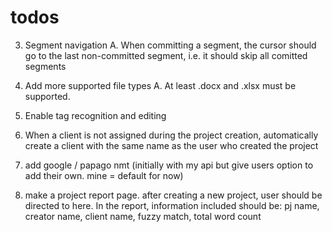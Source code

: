 # todos


3. Segment navigation
    A. When committing a segment, the cursor should go to the last non-committed
        segment, i.e. it should skip all comitted segments

5. Add more supported file types
    A. At least .docx and .xlsx must be supported.

7. Enable tag recognition and editing

8. When a client is not assigned during the project creation, automatically
    create a client with the same name as the user who created the project

9. add google / papago nmt (initially with my api but give users option to add their own. mine = default for now)

10. make a project report page. after creating a new project, user should be directed to here.
    In the report, information included should be: pj name, creator name, client name, fuzzy match, total word count